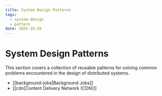 ```yaml
---
title: System Design Patterns
tags:
  - system-design
  - pattern
date: 2025-10-20
---
```


# System Design Patterns

This section covers a collection of reusable patterns for solving common problems encountered in the design of distributed systems.

* [[background-jobs|Background Jobs]]
* [[cdn|Content Delivery Network (CDN)]]
